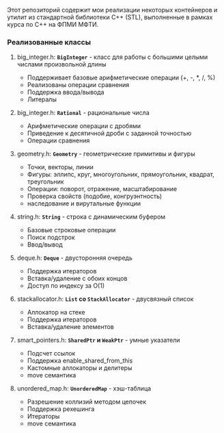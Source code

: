 Этот репозиторий содержит мои реализации некоторых контейнеров и утилит из стандартной библиотеки C++ (STL), выполненные в рамках курса по C++ на ФПМИ МФТИ.

### Реализованные классы
1. big_integer.h: **`BigInteger`** - класс для работы с большими целыми числами произвольной длины
   - Поддерживает базовые арифметические операции (+, -, *, /, %)
   - Реализованы операции сравнения
   - Поддержка ввода/вывода
   - Литералы

2. big_integer.h: **`Rational`** - рациональные числа
   - Арифметические операции с дробями
   - Приведение к десятичной дроби с заданной точностью
   - Операции сравнения
  
3. geometry.h: **`Geometry`** - геометрические примитивы и фигуры
   - Точки, векторы, линии
   - Фигуры: эллипс, круг, многоугольник, прямоугольник, квадрат, треугольник
   - Операции: поворот, отражение, масштабирование
   - Проверка свойств (подобие, конгруэнтность)
   - наследование и вирутальные функции
  
4. string.h: **`String`** - строка с динамическим буфером
   - Базовые строковые операции
   - Поиск подстрок
   - Ввод/вывод

5. deque.h: **`Deque`** - двусторонняя очередь
   - Поддержка итераторов
   - Вставка/удаление с обоих концов
   - Доступ по индексу за O(1)

6. stackallocator.h: **`List` со `StackAllocator`** - двусвязный список
   - Аллокатор на стеке
   - Поддержка итераторов
   - Вставка/удаление элементов

7. smart_pointers.h: **`SharedPtr` и `WeakPtr`** - умные указатели
   - Подсчет ссылок
   - Поддержка enable_shared_from_this
   - Кастомные аллокаторы и делитеры
   - move семантика

8. unordered_map.h: **`UnorderedMap`** - хэш-таблица
   - Разрешение коллизий методом цепочек
   - Поддержка рехешинга
   - Итераторы
   - move семантика
